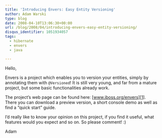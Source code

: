 ```yaml
---
title: 'Introducing Envers: Easy Entity Versioning'
author: Adam Warski
type: blog
date: 2008-04-10T13:06:30+00:00
url: /blog/2008/04/introducing-envers-easy-entity-versioning/
disqus_identifier: 1051934057
tags:
  - hibernate
  - envers
  - java

---
```

Hello,

Envers is a project which enables you to version your entities, simply by annotating them with `@Versioned`! It is still very young, and far from a mature project, but some basic functionalities already work.

The project&#8217;s web page can be found here: [www.jboss.org/envers][1]. There you can download a preview version, a short console demo as well as find a &#8220;quick start&#8221; guide.

I&#8217;d really like to know your opinion on this project, if you find it useful, what features would you expect and so on. So please comment! :)

Adam

 [1]: http://www.jboss.org/envers "www.jboss.org/envers"
